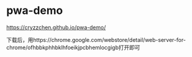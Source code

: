 # pwa-demo
https://cryzzchen.github.io/pwa-demo/

下载后，用https://chrome.google.com/webstore/detail/web-server-for-chrome/ofhbbkphhbklhfoeikjpcbhemlocgigb打开即可
